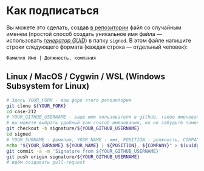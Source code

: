 # Как подписаться

Вы можете это сделать, создав [в репозитории](https://github.com/developers-against-repressions/case-212) файл со случайным именем (простой способ создать уникальное имя файла — использовать *[генератор GUID](https://www.guidgenerator.com/online-guid-generator.aspx)*) в папку `signed`. В этом файле напишите строки
следующего формата (каждая строка — отдельный человек):
```
Фамилия Имя | Должность, компания
```

## Linux / MacOS / Cygwin / WSL (Windows Subsystem for Linux)

```bash
# Здесь YOUR_FORK - ваш форк этого репозитория
git clone ${YOUR_FORK}
cd case-212
# YOUR_GITHUB_USERNAME - ваше имя пользователя в github, такое именование ветки опционально,
# вы можете выбрать удобный вам способ именования, но не забудьте поменять имя и на git push!
git checkout -b signature/${YOUR_GITHUB_USERNAME}
cd signed
# YOUR_SURNAME - фамилия, YOUR_NAME - имя, POSITION - должность, COMPANY - компания
echo "${YOUR_SURNAME} ${YOUR_NAME} | ${POSITION}, ${COMPANY}" > $(uuidgen)
git commit -a -m 'Signature from ${YOUR_GITHUB_USERNAME}'
git push origin signature/${YOUR_GITHUB_USERNAME}
# идём создавать pull-request
```

